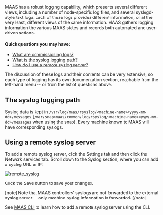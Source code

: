 MAAS has a robust logging capability, which presents several different views, including a number of node-specific log files, and several syslogd-style text logs.  Each of these logs provides different information, or at the very least, different views of the same information.  MAAS gathers logging information the various MAAS states and records both automated and user-driven actions.

#### Quick questions you may have:

* [What are commissioning logs?](/t/commissioning-logs/1478)
* [What is the syslog logging path?](/t/maas-logging/1468#heading--path)
* [How do I use a remote syslog server?](/t/maas-logging/1468#heading--using-a-remote-syslog-server)
<!-- * [What are test logs?](=/test-logs/1479)
* [What are machine logs?](=/machine-logs/1480)
* [What are event logs?](=/event-logs/1481) -->
<!-- * [What is the maas.log file?](=/the-maas-log-file/1482)
* [What is the rackd.log file?](=/the-rackd-log-file/1483)
* [What is the regiond.log file?](=/the-regiond-log-file/1484)
* [What is the HTTP access log file?](=/the-http-access-log-file/1485)
* [What is the HTTP error log file?](=/the-http-error-log-file/1486)
* [What are the proxy log files?](=/the-proxy-log-files/1487)
* [What are the MAAS rsyslog files?](=/the-maas-rsyslog-files/1488) -->

The discussion of these logs and their contents can be very extensive, so each type of logging has its own documentation section, reachable from the left-hand menu -- or from the list of questions above.

<h2 id="heading--path">The syslog logging path</h2>

Syslog data is kept in `/var/log/maas/rsyslog/<machine-name><yyyy-mm-dd>/messages` (`/var/snap/maas/common/log/rsyslog/<machine-name><yyyy-mm-dd>/messages` when using the snap). Every machine known to MAAS will have corresponding syslogs.

<h2 id="heading--using-a-remote-syslog-server">Using a remote syslog server</h2>

To add a remote syslog server, click the Settings tab and then click the Network services tab. Scroll down to the Syslog section, where you can add a syslog URL or IP:

![remote_syslog](https://assets.ubuntu.com/v1/e139d4e9-installconfig-syslog__2.6-remote-syslog.png)

Click the Save button to save your changes.

[note]
Note that MAAS controllers' syslogs are not forwarded to the external syslog server -- only machine syslog information is forwarded.
[/note]

See [MAAS CLI](/t/cli-advanced-tasks/793#heading--add-or-update-a-remote-syslog-server) to learn how to add a remote syslog server using the CLI.

<!-- LINKS -->
